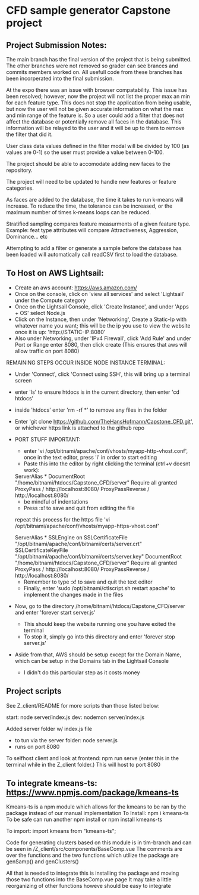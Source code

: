 # CFD sample generator Capstone project

## Project Submission Notes:

The main branch has the final version of the project that is being submitted. The other branches were not removed so grader can see brances and commits members worked on. All usefull code from these branches has been incorperated into the final submission.

At the expo there was an issue with browser compatability. This issue has been resolved; however, now the project will not list the proper max an min for each feature type.
This does not stop the application from being usable, but now the user will not be given accurate information on what the max and min range of the feature is. So a user could add a filter that does not affect the database or potentially remove all faces in the database. 
This information will be relayed to the user and it will be up to them to remove the filter that did it.

User class data values defined in the filter modal will be divided by 100 (as values are 0-1) so the user must provide a value between 0-100.

The project should be able to accomodate adding new faces to the repository.

The project will need to be updated to handle new features or feature categories.

As faces are added to the database, the time it takes to run k-means will increase. To reduce the time, the tolerance can be increased, or the maximum number of times k-means loops can be reduced.

Stratified sampling compares feature measurments of a given feature type. 
Example: feat type attributes will compare Attractiveness, Aggression, Dominance... etc

Attempting to add a filter or generate a sample before the database has been loaded will automatically call readCSV first to load the database.


## To Host on AWS Lightsail:

- Create an aws account: https://aws.amazon.com/
- Once on the console, click on 'view all services' and select 'Lightsail' under the Compute category
- Once on the Lightsail Console, click 'Create Instance', and under 'Apps + OS' select Node.js
- Click on the Instance, then under 'Networking', Create a Static-Ip with whatever name you want; this will be the ip you use to view the website once it is up: 'http://STATIC-IP:8080'
- Also under Networking, under 'IPv4 Firewall', click 'Add Rule' and under Port or Range enter 8080, then click create (This ensures that aws will allow traffic on port 8080)

REMAINING STEPS OCCUR INSIDE NODE INSTANCE TERMINAL:
- Under 'Connect', click 'Connect using SSH', this will bring up a terminal screen
- enter 'ls' to ensure htdocs is in the current directory, then enter 'cd htdocs'
- inside 'htdocs' enter 'rm -rf *' to remove any files in the folder
- Enter 'git clone https://github.com/TheHansHofmann/Capstone_CFD.git', or whichever https link is attached to the github repo
- PORT STUFF IMPORTANT:
  - enter 'vi /opt/bitnami/apache/conf/vhosts/myapp-http-vhost.conf', once in the text editor, press 'i' in order to start editing
  - Paste this into the editor by right clicking the terminal (ctrl+v doesnt work):
  
  <VirtualHost _default_:80>
    ServerAlias *
    DocumentRoot "/home/bitnami/htdocs/Capstone_CFD/server"
    <Directory "/home/bitnami/htdocs/Capstone_CFD/server">
      Require all granted
    </Directory>
    ProxyPass / http://localhost:8080/
    ProxyPassReverse / http://localhost:8080/
  </VirtualHost>
  
  - be mindful of indentations
  - Press :x! to save and quit from editing the file
  
  repeat this process for the https file 'vi /opt/bitnami/apache/conf/vhosts/myapp-https-vhost.conf'
  
  <VirtualHost _default_:443>
    ServerAlias *
    SSLEngine on
    SSLCertificateFile "/opt/bitnami/apache/conf/bitnami/certs/server.crt"
    SSLCertificateKeyFile "/opt/bitnami/apache/conf/bitnami/certs/server.key"
    DocumentRoot "/home/bitnami/htdocs/Capstone_CFD/server"
    <Directory "/home/bitnami/htdocs/Capstone_CFD/server">
      Require all granted
    </Directory>
    ProxyPass / http://localhost:8080/
    ProxyPassReverse / http://localhost:8080/
  </VirtualHost>
  
  - Remember to type :x! to save and quit the text editor
  - Finally, enter 'sudo /opt/bitnami/ctlscript.sh restart apache' to implement the changes made in the files
  
- Now, go to the directory /home/bitnami/htdocs/Capstone_CFD/server and enter 'forever start server.js'
  - This should keep the website running one you have exited the terminal
  - To stop it, simply go into this directory and enter 'forever stop server.js'
  
- Aside from that, AWS should be setup except for the Domain Name, which can be setup in the Domains tab in the Lightsail Console
  - I didn't do this particular step as it costs money


## Project scripts
See Z_client/README for more scripts than those listed below:

start: node server/index.js
dev: nodemon server/index.js

Added server folder w/ index.js file
- to tun via the server folder: node server.js
- runs on port 8080

To selfhost client and look at frontend: npm run serve (enter this in the terminal while in the Z_client folder.)
This will host to port 8080

## To integrate kmeans-ts: https://www.npmjs.com/package/kmeans-ts
Kmeans-ts is a npm module which allows for the kmeans to be ran by the package instead of our manual implementation
To Install: npm i kmeans-ts
To be safe can run another npm install or npm install kmeans-ts

To import: import kmeans from "kmeans-ts";

Code for generating clusters based on this module is in tim-branch and can be seen in /Z_client/src/components/BaseComp.vue
The comments are over the functions and the two functions which utilize the package are genSamp() and genClusters()

All that is needed to integrate this is installing the package and moving those two functions into the BaseComp.vue page 
It may take a little reorganizing of other functions howeve should be easy to integrate

